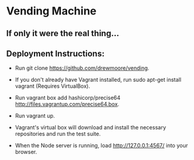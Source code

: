 Vending Machine
===============

If only it were the real thing...
---------------------------------

Deployment Instructions:
------------------------

+ Run git clone https://github.com/drewmoore/vending.
+ If you don't already have Vagrant installed, run sudo apt-get install vagrant (Requires VirtualBox).
+ Run vagrant box add hashicorp/precise64 http://files.vagrantup.com/precise64.box.
+ Run vagrant up.

+ Vagrant's virtual box will download and install the necessary repositories and run the test suite.  
+ When the Node server is running, load http://127.0.0.1:4567/ into your browser.
